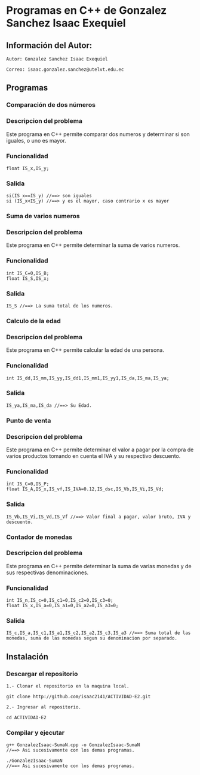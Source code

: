 # Programas en C++ de Gonzalez Sanchez Isaac Exequiel
## Información del Autor:
`Autor: Gonzalez Sanchez Isaac Exequiel`

`Correo: isaac.gonzalez.sanchez@utelvt.edu.ec`

## Programas
### Comparación de dos números
### Descripcion del problema
Este programa en C++ permite comparar dos numeros y determinar si son iguales, o uno es mayor.
### Funcionalidad
```
float IS_x,IS_y;
```
### Salida
```
si(IS_x==IS_y) //==> son iguales
si (IS_x<IS_y) //==> y es el mayor, caso contrario x es mayor
```


### Suma de varios numeros
### Descripcion del problema
Este programa en C++ permite determinar la suma de varios numeros.
### Funcionalidad
```
int IS_C=0,IS_B;
float IS_S,IS_x;
```
### Salida
```
IS_S //==> La suma total de los numeros.
```


### Calculo de la edad
### Descripcion del problema
Este programa en C++ permite calcular la edad de una persona.
### Funcionalidad
```
int IS_dd,IS_mm,IS_yy,IS_dd1,IS_mm1,IS_yy1,IS_da,IS_ma,IS_ya;
```
### Salida
```
IS_ya,IS_ma,IS_da //==> Su Edad.
```


### Punto de venta
### Descripcion del problema
Este programa en C++ permite determinar el valor a pagar por la compra de varios productos tomando en cuenta el IVA y su respectivo descuento.
### Funcionalidad
```
int IS_C=0,IS_P;
float IS_A,IS_x,IS_vf,IS_IVA=0.12,IS_dsc,IS_Vb,IS_Vi,IS_Vd;
```
### Salida
```
IS_Vb,IS_Vi,IS_Vd,IS_Vf //==> Valor final a pagar, valor bruto, IVA y descuento.
```


### Contador de monedas
### Descripcion del problema
Este programa en C++ permite determinar la suma de varias monedas y de sus respectivas denominaciones.
### Funcionalidad
```
int IS_n,IS_c=0,IS_c1=0,IS_c2=0,IS_c3=0;
float IS_x,IS_a=0,IS_a1=0,IS_a2=0,IS_a3=0;
```
### Salida
```
IS_c,IS_a,IS_c1,IS_a1,IS_c2,IS_a2,IS_c3,IS_a3 //==> Suma total de las monedas, suma de las monedas segun su denominacion por separado.
```

## Instalación
### Descargar el repositorio
```
1.- Clonar el repositorio en la maquina local.

git clone http://github.com/isaac2141/ACTIVIDAD-E2.git
```
```
2.- Ingresar al repositorio.

cd ACTIVIDAD-E2
```
### Compilar y ejecutar
```
g++ GonzalezIsaac-SumaN.cpp -o GonzalezIsaac-SumaN
//==> Asi sucesivamente con los demas programas.
```
```
./GonzalezIsaac-SumaN
//==> Asi sucesivamente con los demas programas.
```



